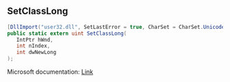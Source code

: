 ## SetClassLong

```csharp
[DllImport("user32.dll", SetLastError = true, CharSet = CharSet.Unicode)]
public static extern uint SetClassLong(
   IntPtr hWnd,
   int nIndex,
   int dwNewLong
);
```

Microsoft documentation: [Link](https://docs.microsoft.com/en-us/windows/win32/api/winuser/nf-winuser-setclasslongw)
